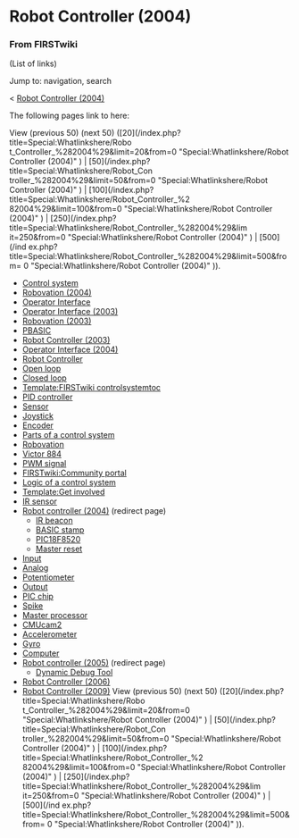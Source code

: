 # Robot Controller (2004)

### From FIRSTwiki

(List of links)

Jump to: navigation, search

&lt; [Robot Controller
(2004)](/index.php?title=Robot_Controller_%282004%29&redirect=no "Robot
Controller \(2004\)" )  

The following pages link to here:

View (previous 50) (next 50) ([20](/index.php?title=Special:Whatlinkshere/Robo
t_Controller_%282004%29&limit=20&from=0 "Special:Whatlinkshere/Robot
Controller \(2004\)" ) | [50](/index.php?title=Special:Whatlinkshere/Robot_Con
troller_%282004%29&limit=50&from=0 "Special:Whatlinkshere/Robot Controller
\(2004\)" ) | [100](/index.php?title=Special:Whatlinkshere/Robot_Controller_%2
82004%29&limit=100&from=0 "Special:Whatlinkshere/Robot Controller \(2004\)" )
| [250](/index.php?title=Special:Whatlinkshere/Robot_Controller_%282004%29&lim
it=250&from=0 "Special:Whatlinkshere/Robot Controller \(2004\)" ) | [500](/ind
ex.php?title=Special:Whatlinkshere/Robot_Controller_%282004%29&limit=500&from=
0 "Special:Whatlinkshere/Robot Controller \(2004\)" )).

  * [Control system](Control_system "Control system" )
  * [Robovation (2004)](Robovation_%282004%29 "Robovation \(2004\)" )
  * [Operator Interface](operator-interface)
  * [Operator Interface (2003)](Operator_Interface_%282003%29 "Operator Interface \(2003\)" )
  * [Robovation (2003)](Robovation_%282003%29 "Robovation \(2003\)" )
  * [PBASIC](PBASIC "PBASIC" )
  * [Robot Controller (2003)](Robot_Controller_%282003%29 "Robot Controller \(2003\)" )
  * [Operator Interface (2004)](Operator_Interface_%282004%29 "Operator Interface \(2004\)" )
  * [Robot Controller](robot-controller)
  * [Open loop](Open_loop "Open loop" )
  * [Closed loop](Closed_loop "Closed loop" )
  * [Template:FIRSTwiki controlsystemtoc](Template:FIRSTwiki_controlsystemtoc "Template:FIRSTwiki controlsystemtoc" )
  * [PID controller](PID_controller "PID controller" )
  * [Sensor](sensor)
  * [Joystick](joystick)
  * [Encoder](Encoder "Encoder" )
  * [Parts of a control system](Parts_of_a_control_system "Parts of a control system" )
  * [Robovation](robovation)
  * [Victor 884](victor-884)
  * [PWM signal](PWM_signal "PWM signal" )
  * [FIRSTwiki:Community portal](FIRSTwiki:Community_portal "FIRSTwiki:Community portal" )
  * [Logic of a control system](Logic_of_a_control_system "Logic of a control system" )
  * [Template:Get involved](Template:Get_involved "Template:Get involved" )
  * [IR sensor](IR_sensor "IR sensor" )
  * [Robot controller (2004)](/index.php?title=Robot_controller_%282004%29&redirect=no "Robot controller \(2004\)" ) (redirect page) 
    * [IR beacon](IR_beacon "IR beacon" )
    * [BASIC stamp](BASIC_stamp "BASIC stamp" )
    * [PIC18F8520](PIC18F8520 "PIC18F8520" )
    * [Master reset](Master_reset "Master reset" )
  * [Input](Input "Input" )
  * [Analog](analog)
  * [Potentiometer](Potentiometer "Potentiometer" )
  * [Output](Output "Output" )
  * [PIC chip](PIC_chip "PIC chip" )
  * [Spike](spike-relay)
  * [Master processor](Master_processor "Master processor" )
  * [CMUcam2](CMUcam2 "CMUcam2" )
  * [Accelerometer](Accelerometer "Accelerometer" )
  * [Gyro](gyro)
  * [Computer](Computer "Computer" )
  * [Robot controller (2005)](/index.php?title=Robot_controller_%282005%29&redirect=no "Robot controller \(2005\)" ) (redirect page) 
    * [Dynamic Debug Tool](Dynamic_Debug_Tool "Dynamic Debug Tool" )
  * [Robot Controller (2006)](Robot_Controller_%282006%29 "Robot Controller \(2006\)" )
  * [Robot Controller (2009)](Robot_Controller_%282009%29 "Robot Controller \(2009\)" )
View (previous 50) (next 50) ([20](/index.php?title=Special:Whatlinkshere/Robo
t_Controller_%282004%29&limit=20&from=0 "Special:Whatlinkshere/Robot
Controller \(2004\)" ) | [50](/index.php?title=Special:Whatlinkshere/Robot_Con
troller_%282004%29&limit=50&from=0 "Special:Whatlinkshere/Robot Controller
\(2004\)" ) | [100](/index.php?title=Special:Whatlinkshere/Robot_Controller_%2
82004%29&limit=100&from=0 "Special:Whatlinkshere/Robot Controller \(2004\)" )
| [250](/index.php?title=Special:Whatlinkshere/Robot_Controller_%282004%29&lim
it=250&from=0 "Special:Whatlinkshere/Robot Controller \(2004\)" ) | [500](/ind
ex.php?title=Special:Whatlinkshere/Robot_Controller_%282004%29&limit=500&from=
0 "Special:Whatlinkshere/Robot Controller \(2004\)" )).

